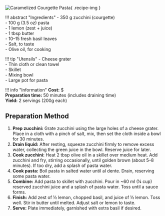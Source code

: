![Caramelized Courgette Pasta](../images/caramelized-courgette-pasta.jpg){ .recipe-img }

!!! abstract "Ingredients"
    - 350 g zucchini (courgette)  
    - 100 g (3.5 oz) pasta  
    - 1 lemon (zest + juice)  
    - 1 tbsp butter  
    - 10–15 fresh basil leaves  
    - Salt, to taste  
    - Olive oil, for cooking  

!!! tip "Utensils"
    - Cheese grater  
    - Thin cloth or clean towel  
    - Skillet  
    - Mixing bowl  
    - Large pot for pasta  

!!! info "Information"
    **Cost:** $  
    **Preparation time:** 50 minutes (includes draining time)  
    **Yield:** 2 servings (200g each)  

## Preparation Method

1. **Prep zucchini:** Grate zucchini using the large holes of a cheese grater. Place in a cloth with a pinch of salt, mix, then set the cloth inside a bowl for 30 minutes.  
2. **Drain liquid:** After resting, squeeze zucchini firmly to remove excess water, collecting the green juice in the bowl. Reserve juice for later.  
3. **Cook zucchini:** Heat 2 tbsp olive oil in a skillet over medium heat. Add zucchini and fry, stirring occasionally, until golden brown (about 5–8 minutes). If too dry, add a splash of pasta water.  
4. **Cook pasta:** Boil pasta in salted water until al dente. Drain, reserving some pasta water.  
5. **Combine:** Add pasta to skillet with zucchini. Pour in ~60 ml (¼ cup) reserved zucchini juice and a splash of pasta water. Toss until a sauce forms.  
6. **Finish:** Add zest of ½ lemon, chopped basil, and juice of ½ lemon. Toss well. Stir in butter until melted. Adjust salt or lemon to taste.  
7. **Serve:** Plate immediately, garnished with extra basil if desired.  